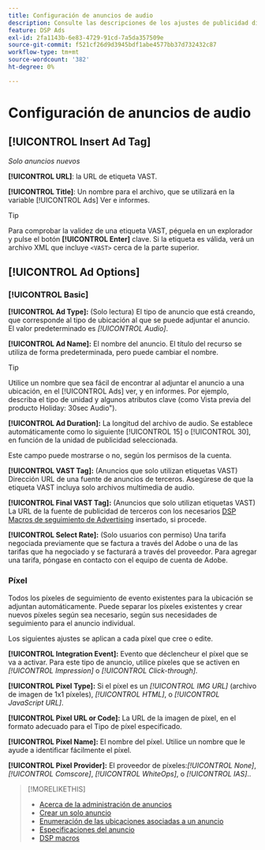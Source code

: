 ```yaml
---
title: Configuración de anuncios de audio
description: Consulte las descripciones de los ajustes de publicidad disponibles para anuncios de audio.
feature: DSP Ads
exl-id: 2fa1143b-6e83-4729-91cd-7a5da357509e
source-git-commit: f521cf26d9d3945bdf1abe4577bb37d732432c87
workflow-type: tm+mt
source-wordcount: '382'
ht-degree: 0%

---
```


# Configuración de anuncios de audio

## [!UICONTROL Insert Ad Tag]

*Solo anuncios nuevos*

**[!UICONTROL URL]**: la URL de etiqueta VAST.

**[!UICONTROL Title]**: Un nombre para el archivo, que se utilizará en la variable [!UICONTROL Ads] Ver e informes.

>[!TIP]
>
> Para comprobar la validez de una etiqueta VAST, péguela en un explorador y pulse el botón **[!UICONTROL Enter]** clave. Si la etiqueta es válida, verá un archivo XML que incluye `<VAST>` cerca de la parte superior.

## [!UICONTROL Ad Options]

### [!UICONTROL Basic]

**[!UICONTROL Ad Type]:** (Solo lectura) El tipo de anuncio que está creando, que corresponde al tipo de ubicación al que se puede adjuntar el anuncio. El valor predeterminado es *[!UICONTROL Audio]*.

**[!UICONTROL Ad Name]:** El nombre del anuncio. El título del recurso se utiliza de forma predeterminada, pero puede cambiar el nombre.

>[!TIP]
>
> Utilice un nombre que sea fácil de encontrar al adjuntar el anuncio a una ubicación, en el [!UICONTROL Ads] ver, y en informes. Por ejemplo, describa el tipo de unidad y algunos atributos clave (como Vista previa del producto Holiday: 30sec Audio&quot;).

**[!UICONTROL Ad Duration]:** La longitud del archivo de audio. Se establece automáticamente como lo siguiente [!UICONTROL 15] o [!UICONTROL 30], en función de la unidad de publicidad seleccionada.

Este campo puede mostrarse o no, según los permisos de la cuenta.

**[!UICONTROL VAST Tag]:** (Anuncios que solo utilizan etiquetas VAST) Dirección URL de una fuente de anuncios de terceros. Asegúrese de que la etiqueta VAST incluya solo archivos multimedia de audio.

**[!UICONTROL Final VAST Tag]:** (Anuncios que solo utilizan etiquetas VAST) La URL de la fuente de publicidad de terceros con los necesarios [DSP Macros de seguimiento de Advertising](/help/dsp/campaign-management/macros.md) insertado, si procede.

**[!UICONTROL Select Rate]:** (Solo usuarios con permiso) Una tarifa negociada previamente que se factura a través del Adobe o una de las tarifas que ha negociado y se facturará a través del proveedor. Para agregar una tarifa, póngase en contacto con el equipo de cuenta de Adobe.

### Píxel

Todos los píxeles de seguimiento de evento existentes para la ubicación se adjuntan automáticamente. Puede separar los píxeles existentes y crear nuevos píxeles según sea necesario, según sus necesidades de seguimiento para el anuncio individual.

Los siguientes ajustes se aplican a cada píxel que cree o edite.

**[!UICONTROL Integration Event]:** Evento que déclencheur el píxel que se va a activar. Para este tipo de anuncio, utilice píxeles que se activen en *[!UICONTROL Impression]* o *[!UICONTROL Click-through]*.

**[!UICONTROL Pixel Type]:** Si el píxel es un *[!UICONTROL IMG URL]* (archivo de imagen de 1x1 píxeles), *[!UICONTROL HTML]*, o *[!UICONTROL JavaScript URL]*.

**[!UICONTROL Pixel URL or Code]:** La URL de la imagen de píxel, en el formato adecuado para el Tipo de píxel especificado.

**[!UICONTROL Pixel Name]:** El nombre del píxel. Utilice un nombre que le ayude a identificar fácilmente el píxel.

**[!UICONTROL Pixel Provider]:** El proveedor de píxeles:*[!UICONTROL None]*, *[!UICONTROL Comscore]*, *[!UICONTROL WhiteOps]*, o *[!UICONTROL IAS]*..

>[!MORELIKETHIS]
>
>* [Acerca de la administración de anuncios](ad-about.md)
>* [Crear un solo anuncio](ad-create.md)
>* [Enumeración de las ubicaciones asociadas a un anuncio](/help/dsp/campaign-management/ads/ad-list-placements.md)
>* [Especificaciones del anuncio](ad-specs.md)
>* [DSP macros](/help/dsp/campaign-management/macros.md)
